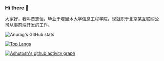 ### Hi there 👋

大家好，我叫贾志恒，毕业于塔里木大学信息工程学院，现就职于北京某互联网公司从事前端开发的工作。

![Anurag's GitHub stats](https://github-readme-stats.vercel.app/api?username=JiaZhiheng&show_icons=true)

[![Top Langs](https://github-readme-stats.vercel.app/api/top-langs/?username=JiaZhiheng)](https://github.com/JiaZhiheng)

[![Ashutosh's github activity graph](https://github-readme-activity-graph.vercel.app/graph?username=JiaZhiheng&theme=react)](https://github.com/JiaZhiheng)

<!--
**JiaZhiheng/JiaZhiHeng** is a ✨ _special_ ✨ repository because its `README.md` (this file) appears on your GitHub profile.

Here are some ideas to get you started:

- 🔭 I’m currently working on ...
- 🌱 I’m currently learning ...
- 👯 I’m looking to collaborate on ...
- 🤔 I’m looking for help with ...
- 💬 Ask me about ...
- 📫 How to reach me: ...
- 😄 Pronouns: ...
- ⚡ Fun fact: ...
-->
